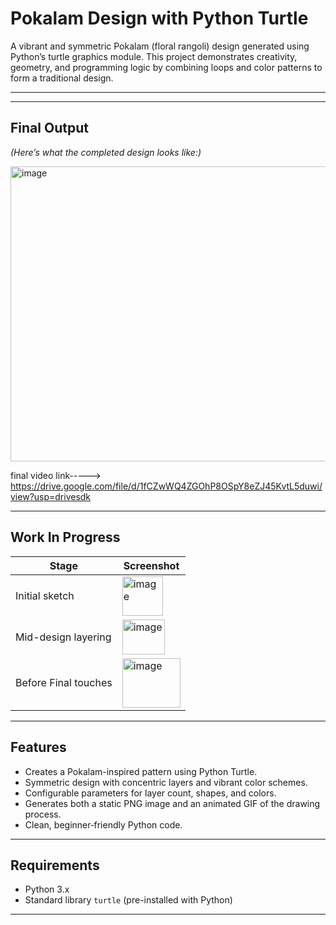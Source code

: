 # Pokalam Design with Python Turtle

A vibrant and symmetric Pokalam (floral rangoli) design generated using Python’s turtle graphics module. This project demonstrates creativity, geometry, and programming logic by combining loops and color patterns to form a traditional design.

---


---

##  Final Output

*(Here’s what the completed design looks like:)*

<img width="553.5" height="472" alt="image" src="https://github.com/user-attachments/assets/71c96a18-ad3c-4d93-86c4-b35d0cd61964" />

final video link-----> https://drive.google.com/file/d/1fCZwWQ4ZGOhP8OSpY8eZJ45KvtL5duwi/view?usp=drivesdk


---

##  Work In Progress



| Stage       | Screenshot     |
|-------------|----------------|
| Initial sketch | <img width="65.2" height="63.8" alt="image" src="https://github.com/user-attachments/assets/bb673f8c-c7f9-4dd8-9d94-9b2a367d3be8" />|
| Mid-design layering |<img width="68.8" height="55.4" alt="image" src="https://github.com/user-attachments/assets/f41ff32e-1e6a-4717-b31c-130826062500" />|
| Before Final touches |<img width="93.6" height="79.0" alt="image" src="https://github.com/user-attachments/assets/d30a548c-adcc-403e-8d41-2b4dbcc267c2" /> |

---

##  Features

- Creates a Pokalam-inspired pattern using Python Turtle.
- Symmetric design with concentric layers and vibrant color schemes.
- Configurable parameters for layer count, shapes, and colors.
- Generates both a static PNG image and an animated GIF of the drawing process.
- Clean, beginner‑friendly Python code.

---

##  Requirements

- Python 3.x
- Standard library `turtle` (pre-installed with Python)

---
